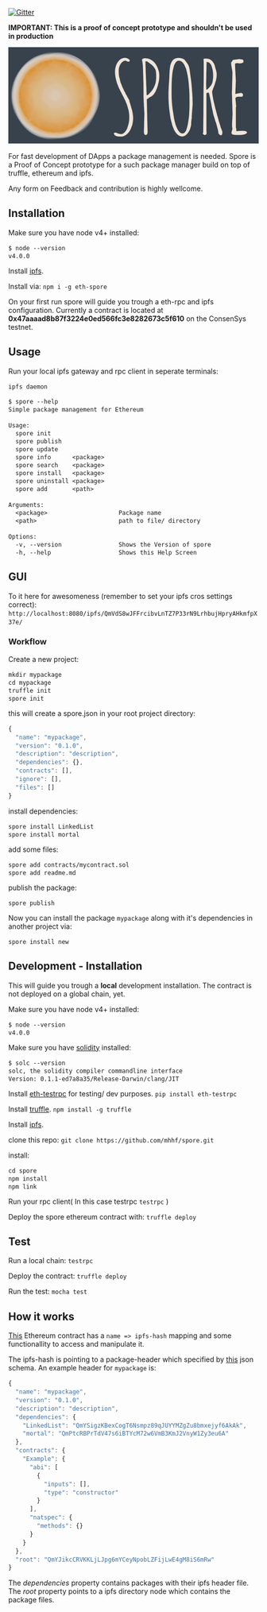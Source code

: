 
[![Gitter](https://badges.gitter.im/Join%20Chat.svg)](https://gitter.im/mhhf/spore?utm_source=badge&utm_medium=badge&utm_campaign=pr-badge&utm_content=body_badge)

**IMPORTANT: This is a proof of concept prototype and shouldn't be used in production**

![](named_logo.png)


For fast development of DApps a package management is needed. 
Spore is a Proof of Concept prototype for a such package manager build on top of truffle, ethereum and ipfs.

Any form on Feedback and contribution is highly wellcome.

## Installation

Make sure you have node v4+ installed:
```
$ node --version
v4.0.0
```

Install [ipfs](https://ipfs.io/docs/install/).

Install via: `npm i -g eth-spore`

On your first run spore will guide you trough a eth-rpc and ipfs configuration.
Currently a contract is located at **0x47aaaad8b87f3224e0ed566fc3e8282673c5f610** on the ConsenSys testnet.


## Usage
Run your local ipfs gateway and rpc client in seperate terminals:
```
ipfs daemon
```

```
$ spore --help
Simple package management for Ethereum

Usage:
  spore init
  spore publish 
  spore update
  spore info      <package>
  spore search    <package>
  spore install   <package>
  spore uninstall <package>
  spore add       <path>
  
Arguments:
  <package>                    Package name 
  <path>                       path to file/ directory
  
Options:
  -v, --version                Shows the Version of spore
  -h, --help                   Shows this Help Screen
```

## GUI

To it here for awesomeness (remember to set your ipfs cros settings correct): 
`http://localhost:8080/ipfs/QmVdS8wJFFrcibvLnTZ7P33rN9LrhbujHpryAHkmfpX37e/`

### Workflow
Create a new project:
```
mkdir mypackage 
cd mypackage
truffle init
spore init
```

this will create a spore.json in your root project directory:
```js
{
  "name": "mypackage",
  "version": "0.1.0",
  "description": "description",
  "dependencies": {},
  "contracts": [],
  "ignore": [],
  "files": []
}
```

install dependencies:
```
spore install LinkedList
spore install mortal
```

add some files:
```
spore add contracts/mycontract.sol
spore add readme.md
```

publish the package:
```
spore publish
```

Now you can install the package `mypackage` along with it's dependencies in another project via:
```
spore install new
```


## Development - Installation
This will guide you trough a **local** development installation. The contract is not deployed on a global chain, yet.

Make sure you have node v4+ installed:
```
$ node --version
v4.0.0
```

Make sure you have [solidity](https://github.com/ethereum/cpp-ethereum/wiki) installed:

```
$ solc --version
solc, the solidity compiler commandline interface
Version: 0.1.1-ed7a8a35/Release-Darwin/clang/JIT
```

Install [eth-testrpc](https://github.com/ConsenSys/eth-testrpc) for testing/ dev purposes.
`pip install eth-testrpc`

Install [truffle](https://github.com/ConsenSys/truffle).
`npm install -g truffle`

Install [ipfs](https://ipfs.io/docs/install/).

clone this repo:
`git clone https://github.com/mhhf/spore.git`

install:
```
cd spore
npm install
npm link
```
Run your rpc client( In this case testrpc `testrpc` )

Deploy the spore ethereum contract with: `truffle deploy`


## Test
Run a local chain:
`testrpc`

Deploy the contract:
`truffle deploy`

Run the test:
`mocha test`

## How it works
[This](https://github.com/mhhf/spore/blob/master/contracts/Spore.sol) Ethereum contract has a ` name => ipfs-hash ` mapping and some functionallity to access and manipulate it.

The ipfs-hash is pointing to a package-header which specified by [this](https://github.com/mhhf/spore/blob/master/src/ipfs_spec.json) json schema.
An example header for `mypackage` is:
```js
{
  "name": "mypackage",
  "version": "0.1.0",
  "description": "description",
  "dependencies": {
    "LinkedList": "QmYSigzKBexCogT6Nsmpz89qJUYYMZgZu8bmxejyf6AkAk",
    "mortal": "QmPtcRBPrTdV47s6iBTYcM72w6VmB3KmJ2VnyW1Zy3eu6A"
  },
  "contracts": {
    "Example": {
      "abi": [
        {
          "inputs": [],
          "type": "constructor"
        }
      ],
      "natspec": {
        "methods": {}
      }
    }
  },
  "root": "QmYJikcCRVKKLjLJpg6mYCeyNpobLZFijLwE4gM8iS6mRw"
}
```

The *dependencies* property contains packages with their ipfs header file.
The *root* property points to a ipfs directory node which contains the package files.
